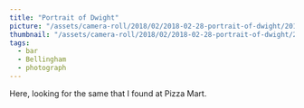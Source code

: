 ```yaml
---
title: "Portrait of Dwight"
picture: "/assets/camera-roll/2018/02/2018-02-28-portrait-of-dwight/20180228_093359942_iOS.jpg"
thumbnail: "/assets/camera-roll/2018/02/2018-02-28-portrait-of-dwight/20180228_093359942_iOS-thumbnail.jpg"
tags:
  - bar
  - Bellingham
  - photograph  
---
```

Here, looking for the same that I found at Pizza Mart.